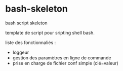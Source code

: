 # bash-skeleton
bash script skeleton

template de script pour sripting shell bash.

liste des fonctionnaliés :
- loggeur
- gestion des paramètres en ligne de commande
- prise en charge de fichier conf simple (clé=valeur)
